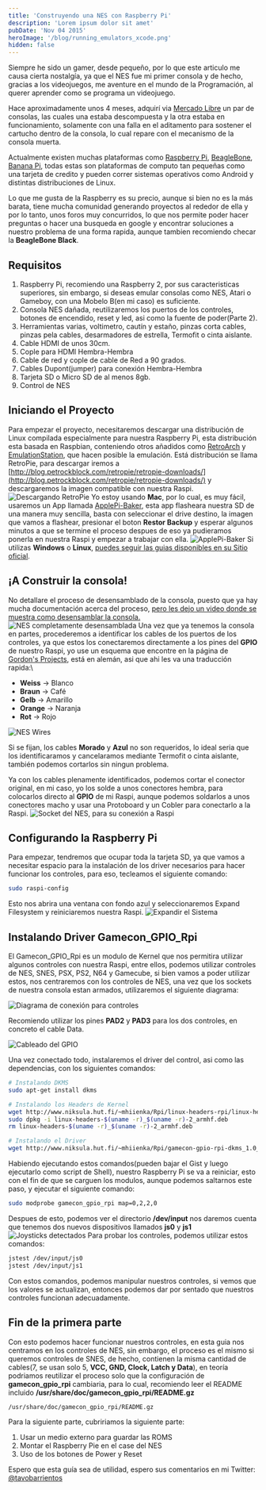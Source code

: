 ```yaml
---
title: 'Construyendo una NES con Raspberry Pi'
description: 'Lorem ipsum dolor sit amet'
pubDate: 'Nov 04 2015'
heroImage: '/blog/running_emulators_xcode.png'
hidden: false
---
```


Siempre he sido un gamer, desde pequeño, por lo que este articulo me causa cierta nostalgía, ya que el NES fue mi primer consola y de hecho, gracias a los videojuegos,
me aventure en el mundo de la Programación, al querer aprender como se programa un videojuego.

Hace aproximadamente unos 4 meses, adquirí via [Mercado Libre](http://www.mercadolibre.com.mx) un par de consolas, las cuales una estaba descompuesta y la otra estaba en
funcionamiento, solamente con una falla en el aditamento para sostener el cartucho dentro de la consola, lo cual repare con el mecanismo de la consola muerta.

Actualmente existen muchas plataformas como [Raspberry Pi](http://www.raspberrypi.org), [BeagleBone](http://www.beagleboard.org/black), [Banana Pi](http://www.banana-pi.com),
todas estas son plataformas de computo tan pequeñas como una tarjeta de credito y pueden correr sistemas operativos como Android y distintas distribuciones de Linux.

Lo que me gusta de la Raspberry es su precio, aunque si bien no es la más barata, tiene mucha comunidad generando proyectos al rededor de ella y por lo tanto, unos foros
muy concurridos, lo que nos permite poder hacer preguntas o hacer una busqueda en google y encontrar soluciones a nuestro problema de una forma rapida, aunque tambien
recomiendo checar la **BeagleBone Black**.

## Requisitos

1. Raspberry Pi, recomiendo una Raspberry 2, por sus caracteristicas superiores, sin embargo, si deseas emular consolas como NES, Atari o Gameboy, con una Mobelo B(en mi caso) es suficiente.
2. Consola NES dañada, reutilizaremos los puertos de los controles, botones de encendido, reset y led, asi como la fuente de poder(Parte 2).
3. Herramientas varias, voltimetro, cautín y estaño, pinzas corta cables, pinzas pela cables, desarmadores de estrella, Termofit o cinta aislante.
4. Cable HDMI de unos 30cm.
5. Cople para HDMI Hembra-Hembra
6. Cable de red y cople de cable de Red a 90 grados.
7. Cables Dupont(jumper) para conexión Hembra-Hembra
8. Tarjeta SD o Micro SD de al menos 8gb.
9. Control de NES

## Iniciando el Proyecto

Para empezar el proyecto, necesitaremos descargar una distribución de Linux compilada especialmente para nuestra Raspberry Pi, esta distribución esta basada en Raspbian,
conteniendo otros añadidos como [RetroArch](https://github.com/libretro/RetroArch) y [EmulationStation](http://emulationstation.org/), que hacen posible la emulación.
Está distribución se llama RetroPie, para descargar iremos a [http://blog.petrockblock.com/retropie/retropie-downloads/](http://blog.petrockblock.com/retropie/retropie-downloads/)
y descargaremos la imagen compatible con nuestra Raspi.
![Descargando RetroPie](/blog/nes/retropie_download.png)
Yo estoy usando **Mac**, por lo cual, es muy fácil, usaremos un App llamada [ApplePi-Baker](http://www.tweaking4all.com/hardware/raspberry-pi/macosx-apple-pi-baker/), esta app flasheara nuestra SD
de una manera muy sencilla, basta con seleccionar el drive destino, la imagen que vamos a flashear, presionar el boton **Restor Backup** y esperar algunos minutos a que se termine el proceso
despues de eso ya pudieramos ponerla en nuestra Raspi y empezar a trabajar con ella.
![ApplePi-Baker](/blog/nes/pi_baker.png)
Si utilizas **Windows** o **Linux**, [puedes seguir las guias disponibles en su Sitio oficial](https://www.raspberrypi.org/documentation/installation/installing-images/).

## ¡A Construir la consola!

No detallare el proceso de desensamblado de la consola, puesto que ya hay mucha documentación acerca del proceso, [pero les dejo un video donde se muestra como desensamblar la consola.](http://www.youtube.com/embed/thVTgCLDoqI)
![NES completamente desensamblada](/blog/nes/2.JPG)
Una vez que ya tenemos la consola en partes, procederemos a identificar los cables de los puertos de los controles, ya que estos los conectaremos directamente a los pines del
**GPIO** de nuestro Raspi, yo use un esquema que encontre en la página de [Gordon's Projects](https://projects.drogon.net/nes-controller-on-the-raspberry-pi/), está en alemán,
asi que ahi les va una traducción rapida:\

- **Weiss** -> Blanco
- **Braun** -> Café
- **Gelb** -> Amarillo
- **Orange** -> Naranja
- **Rot** -> Rojo

![NES Wires](/blog/nes/wires_controller_schematic.png)

Si se fijan, los cables **Morado** y **Azul** no son requeridos, lo ideal seria que los identificaramos y cancelaramos mediante Termofit o cinta aislante, también podemos cortarlos sin ningun problema.

Ya con los cables plenamente identificados, podemos cortar el conector original, en mi caso, yo los solde a unos conectores hembra, para colocarlos directo al **GPIO** de mi Raspi, aunque podemos soldarlos a unos conectores macho
y usar una Protoboard y un Cobler para conectarlo a la Raspi.
![Socket del NES, para su conexión a Raspi](/blog/nes/3.JPG)

## Configurando la Raspberry Pi

Para empezar, tendremos que ocupar toda la tarjeta SD, ya que vamos a necesitar espacio para la instalación de los driver necesarios para hacer funcionar los controles, para eso, tecleamos el siguiente comando:

```bash
sudo raspi-config
```

Esto nos abrira una ventana con fondo azul y seleccionaremos Expand Filesystem y reiniciaremos nuestra Raspi.
![Expandir el Sistema](/blog/nes/expand_filesystem.png)

## Instalando Driver Gamecon_GPIO_Rpi

El Gamecon_GPIO_Rpi es un modulo de Kernel que nos permitira utilizar algunos controles con nuestra Raspi, entre ellos, podemos utilizar controles de NES, SNES, PSX, PS2, N64 y Gamecube,
si bien vamos a poder utilizar estos, nos centraremos con los controles de NES, una vez que los sockets de nuestra consola estan armados, utilizaremos el siguiente diagrama:

![Diagrama de conexión para controles](/blog/nes/gpio_controller_pinout.png)

Recomiendo utilizar los pines **PAD2** y **PAD3** para los dos controles, en concreto el cable Data.

![Cableado del GPIO](/blog/nes/4.JPG)

Una vez conectado todo, instalaremos el driver del control, asi como las dependencias, con los siguientes comandos:

```bash
# Instalando DKMS
sudo apt-get install dkms

# Instalando los Headers de Kernel
wget http://www.niksula.hut.fi/~mhiienka/Rpi/linux-headers-rpi/linux-headers-$(uname -r)_$(uname -r)-2_armhf.deb
sudo dpkg -i linux-headers-$(uname -r)_$(uname -r)-2_armhf.deb
rm linux-headers-$(uname -r)_$(uname -r)-2_armhf.deb

# Instalando el Driver
wget http://www.niksula.hut.fi/~mhiienka/Rpi/gamecon-gpio-rpi-dkms_1.0_all.deb
```

Habiendo ejecutando estos comandos(pueden bajar el Gist y luego ejecutarlo como script de Shell), nuestro Raspberry Pi se va a reiniciar, esto con el fin de que se carguen los modulos,
aunque podemos saltarnos este paso, y ejecutar el siguiente comando:

```bash
sudo modprobe gamecon_gpio_rpi map=0,2,2,0
```

Despues de esto, podemos ver el directorio **/dev/input** nos daremos cuenta que tenemos dos nuevos dispositivos llamados **js0** y **js1**
![Joysticks detectados](/blog/nes/joysticks.png)
Para probar los controles, podemos utilizar estos comandos:

```bash
jstest /dev/input/js0
jstest /dev/input/js1
```

Con estos comandos, podemos manipular nuestros controles, si vemos que los valores se actualizan, entonces podemos dar por sentado que nuestros controles funcionan adecuadamente.

## Fin de la primera parte

Con esto podemos hacer funcionar nuestros controles, en esta guia nos centramos en los controles de NES, sin embargo, el proceso es el mismo si queremos controles de SNES, de hecho,
contienen la misma cantidad de cables(7, se usan solo 5, **VCC, GND, Clock, Latch y Data**), en teoría podriamos reutilizar el proceso solo que la configuración de **gamecon_gpio_rpi** cambiaria,
para lo cual, recomiendo leer el README incluido **/usr/share/doc/gamecon_gpio_rpi/README.gz**

```bash
/usr/share/doc/gamecon_gpio_rpi/README.gz
```

Para la siguiente parte, cubririamos la siguiente parte:

1. Usar un medio externo para guardar las ROMS
2. Montar el Raspberry Pie en el case del NES
3. Uso de los botones de Power y Reset

Espero que esta guía sea de utilidad, espero sus comentarios en mi Twitter: [@tavobarrientos](http://www.twitter.com/tavobarrientos)